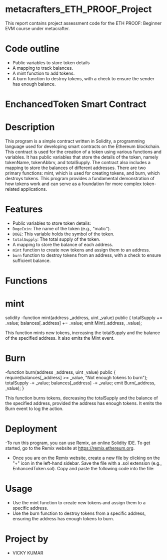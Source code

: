 # metacrafters_ETH_PROOF_Project
This report contains project assessment code for the ETH PROOF: Beginner EVM course under metacrafter.

# Code outline

- Public variables to store token details
- A mapping to track balances.
- A mint function to add tokens.
- A burn function to destroy tokens, with a check to ensure the sender has enough balance.

# EnchancedToken Smart Contract

# Description
This program is a simple contract written in Solidity, a programming language used for developing smart contracts on the Ethereum blockchain. This contract is used for the creation of a token using various functions and variables. It has public variables that store the details of the token, namely tokenName, tokenAbbrv, and totalSupply. The contract also includes a mapping to store the balances of different addresses. There are two primary functions: mint, which is used for creating tokens, and burn, which destroys tokens. This program provides a fundamental demonstration of how tokens work and can serve as a foundation for more complex token-related applications.

# Features
  - Public variables to store token details:
  - `DogeCoin`: The name of the token (e.g., "matic").
  - `DOGE`: This variable holds the symbol of the token.
  - `totalSupply`: The total supply of the token.
- A mapping to store the balance of each address.
- `mint` function to create new tokens and assign them to an address.
- `burn` function to destroy tokens from an address, with a check to ensure sufficient balance.

# Functions

# mint
solidity
-function mint(address _address, uint _value) public  {
        totalSupply += _value;
        balances[_address] += _value;
        emit Mint(_address, _value);

This function mints new tokens, increasing the totalSupply and the balance of the specified address. It also emits the Mint event.

# Burn
-function burn(address _address, uint _value) public {
        require(balances[_address] >= _value, "Not enough tokens to burn");
        totalSupply -= _value;
        balances[_address] -= _value;
        emit Burn(_address, _value);
    }

This function burns tokens, decreasing the totalSupply and the balance of the specified address, provided the address has enough tokens. It emits the Burn event to log the action.

# Deployment

-To run this program, you can use Remix, an online Solidity IDE. To get started, go to the Remix website at https://remix.ethereum.org.
- Once you are on the Remix website, create a new file by clicking on the "+" icon in the left-hand sidebar. Save the file with a .sol extension (e.g., EnhancedToken.sol). Copy and paste the following code into the file:

# Usage

- Use the mint function to create new tokens and assign them to a specific address.
- Use the burn function to destroy tokens from a specific address, ensuring the address has enough tokens to burn.

# Project by

- VICKY KUMAR
